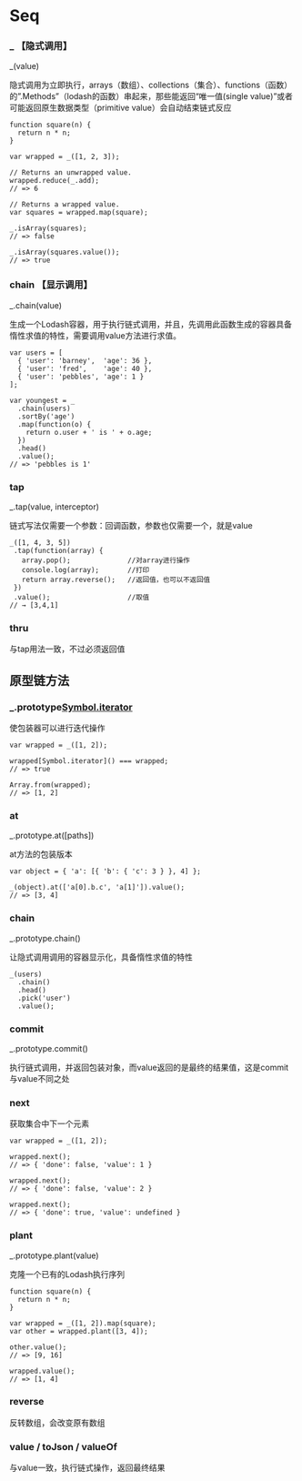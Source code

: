 # Seq

### _ 【隐式调用】

_(value)

隐式调用为立即执行，arrays（数组）、collections（集合）、functions（函数）的”.Methods”（lodash的函数）串起来，那些能返回“唯一值(single value)”或者可能返回原生数据类型（primitive value）会自动结束链式反应

	function square(n) {
	  return n * n;
	}
	 
	var wrapped = _([1, 2, 3]);
	 
	// Returns an unwrapped value.
	wrapped.reduce(_.add);
	// => 6
	 
	// Returns a wrapped value.
	var squares = wrapped.map(square);
	 
	_.isArray(squares);
	// => false
	 
	_.isArray(squares.value());
	// => true



### chain 【显示调用】

_.chain(value)

生成一个Lodash容器，用于执行链式调用，并且，先调用此函数生成的容器具备惰性求值的特性，需要调用value方法进行求值。

	var users = [
	  { 'user': 'barney',  'age': 36 },
	  { 'user': 'fred',    'age': 40 },
	  { 'user': 'pebbles', 'age': 1 }
	];
	 
	var youngest = _
	  .chain(users)
	  .sortBy('age')
	  .map(function(o) {
	    return o.user + ' is ' + o.age;
	  })
	  .head()
	  .value();
	// => 'pebbles is 1'

### tap

_.tap(value, interceptor) 

链式写法仅需要一个参数：回调函数，参数也仅需要一个，就是value

	_([1, 4, 3, 5])
	 .tap(function(array) {
	   array.pop();              //对array进行操作
	   console.log(array);       //打印
	   return array.reverse();   //返回值，也可以不返回值
	 })
	 .value();                   //取值
	// → [3,4,1]

### thru

与tap用法一致，不过必须返回值

## 原型链方法

### _.prototype[Symbol.iterator]()

使包装器可以进行迭代操作

	var wrapped = _([1, 2]);
	 
	wrapped[Symbol.iterator]() === wrapped;
	// => true
	 
	Array.from(wrapped);
	// => [1, 2]

### at

_.prototype.at([paths])

at方法的包装版本

	var object = { 'a': [{ 'b': { 'c': 3 } }, 4] };
	 
	_(object).at(['a[0].b.c', 'a[1]']).value();
	// => [3, 4]

### chain

_.prototype.chain()

让隐式调用调用的容器显示化，具备惰性求值的特性

	_(users)
	  .chain()
	  .head()
	  .pick('user')
	  .value();

### commit

_.prototype.commit()

执行链式调用，并返回包装对象，而value返回的是最终的结果值，这是commit与value不同之处

### next

获取集合中下一个元素

	var wrapped = _([1, 2]);
	 
	wrapped.next();
	// => { 'done': false, 'value': 1 }
 
	wrapped.next();
	// => { 'done': false, 'value': 2 }
	 
	wrapped.next();
	// => { 'done': true, 'value': undefined }

### plant

_.prototype.plant(value)

克隆一个已有的Lodash执行序列

	function square(n) {
	  return n * n;
	}
	 
	var wrapped = _([1, 2]).map(square);
	var other = wrapped.plant([3, 4]);
	 
	other.value();
	// => [9, 16]
	 
	wrapped.value();
	// => [1, 4]

### reverse

反转数组，会改变原有数组

### value / toJson / valueOf

与value一致，执行链式操作，返回最终结果